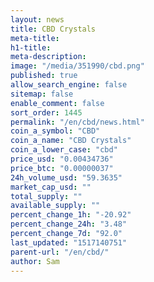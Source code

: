 ```yaml
---
layout: news
title: CBD Crystals
meta-title: 
h1-title: 
meta-description: 
image: "/media/351990/cbd.png"
published: true
allow_search_engine: false
sitemap: false
enable_comment: false
sort_order: 1445
permalink: "/en/cbd/news.html"
coin_a_symbol: "CBD"
coin_a_name: "CBD Crystals"
coin_a_lower_case: "cbd"
price_usd: "0.00434736"
price_btc: "0.00000037"
24h_volume_usd: "59.3635"
market_cap_usd: ""
total_supply: ""
available_supply: ""
percent_change_1h: "-20.92"
percent_change_24h: "3.48"
percent_change_7d: "92.0"
last_updated: "1517140751"
parent-url: "/en/cbd/"
author: Sam
---
```


